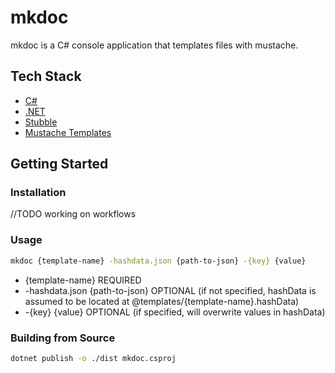 # mkdoc

mkdoc is a C# console application that templates files with mustache. 

## Tech Stack

- [C#](https://docs.microsoft.com/en-us/dotnet/csharp/)
- [.NET](https://docs.microsoft.com/en-us/dotnet/)
- [Stubble](https://github.com/StubbleOrg/Stubble)
- [Mustache Templates](https://mustache.github.io/)

## Getting Started

### Installation

//TODO working on workflows

### Usage

```bash
mkdoc {template-name} -hashdata.json {path-to-json} -{key} {value}
```

- {template-name} REQUIRED
- -hashdata.json {path-to-json} OPTIONAL (if not specified, hashData is assumed to be located at @templates/{template-name}.hashData)
- -{key} {value} OPTIONAL (if specified, will overwrite values in hashData)

### Building from Source

```bash
dotnet publish -o ./dist mkdoc.csproj
```
